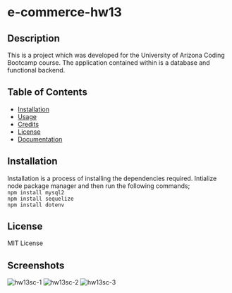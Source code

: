 # e-commerce-hw13

## Description 

This is a project which was developed for the University of Arizona Coding Bootcamp course. The application contained within is a database and functional backend. 

## Table of Contents 

* [Installation](#installation)
* [Usage](#usage)
* [Credits](#credits)
* [License](#license)
* [Documentation](#documentation)


## Installation

Installation is a process of installing the dependencies required.
Intialize node package manager and then run the following commands;  
`npm install mysql2`   
`npm install sequelize`   
`npm install dotenv`   

## License

MIT License

## Screenshots

![hw13sc-1](https://user-images.githubusercontent.com/78495603/116010538-959a980-a5ed-11eb-8271-dcd96d234f74.png)
![hw13sc-2](https://user-images.githubusercontent.com/78495603/116010509-5eb9d000-a5ed-11eb-98cd-fa73b2e1c52f.png)
![hw13sc-3](https://user-images.githubusercontent.com/78495603/116010519-64afb100-a5ed-11eb-8fed-2104c92f7bfd.png)

